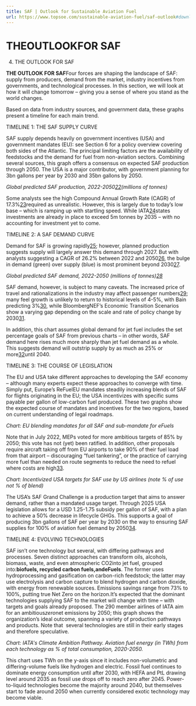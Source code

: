 ```yaml
---
title: SAF | Outlook for Sustainable Aviation Fuel
url: https://www.topsoe.com/sustainable-aviation-fuel/saf-outlook#download-popup-u4m-interview-header
---
```


# THEOUTLOOKFOR SAF

4. THE OUTLOOK FOR SAF

**THE OUTLOOK FOR SAF**Four forces are shaping the landscape of SAF: supply from producers, demand from the market, industry incentives from governments, and technological processes. In this section, we will look at how it will change tomorrow – giving you a sense of where you stand as the world changes.

Based on data from industry sources, and government data, these graphs present a timeline for each main trend.

TIMELINE 1: THE SAF SUPPLY CURVE

SAF supply depends heavily on government incentives (USA) and government mandates (EU): see Section 6 for a policy overview covering both sides of the Atlantic. The principal limiting factors are the availability of feedstocks and the demand for fuel from non-aviation sectors. Combining several sources, this graph offers a consensus on expected SAF production through 2050. The USA is a major contributor, with government planning for 3bn gallons per year by 2030 and 35bn gallons by 2050.

*Global predicted SAF production, 2022-2050[22](/sustainable-aviation-fuel/saf-study-references)(millions of tonnes)*

Some analysts see the high Compound Annual Growth Rate (CAGR) of 17.3%[23](/sustainable-aviation-fuel/saf-study-references)required as unrealistic. However, this is largely due to today’s low base – which is ramping up with startling speed. While IATA[24](/sustainable-aviation-fuel/saf-study-references)states investments are already in place to exceed 5m tonnes by 2035 – with no accounting for investment yet to come.

TIMELINE 2: A SAF DEMAND CURVE

Demand for SAF is growing rapidly[25](/sustainable-aviation-fuel/saf-study-references); however, planned production suggests supply will largely answer this demand through 2027. But with analysts suggesting a CAGR of 26.2% between 2022 and 2050[26](/sustainable-aviation-fuel/saf-study-references), the bulge in demand (green) over supply (blue) is most prominent beyond 2030[27](/sustainable-aviation-fuel/saf-study-references).

*Global predicted SAF demand, 2022-2050 (millions of tonnes)[28](/sustainable-aviation-fuel/saf-study-references)*

SAF demand, however, is subject to many caveats. The increased price of travel and rationalizations in the industry may affect passenger numbers[29](/sustainable-aviation-fuel/saf-study-references); many feel growth is unlikely to return to historical levels of 4-5%, with Bain predicting 3%[30](/sustainable-aviation-fuel/saf-study-references), while BloombergNEF’s Economic Transition Scenarios show a varying gap depending on the scale and rate of policy change by 2030[31](/sustainable-aviation-fuel/saf-study-references).

In addition, this chart assumes global demand for jet fuel includes the set percentage goals of SAF from previous charts – in other words, SAF demand here rises much more sharply than jet fuel demand as a whole. This suggests demand will outstrip supply by as much as 25% or more[32](/sustainable-aviation-fuel/saf-study-references)until 2040.

TIMELINE 3: THE COURSE OF LEGISLATION

The EU and USA take different approaches to developing the SAF economy – although many experts expect these approaches to converge with time. Simply put, Europe’s ReFuelEU mandates steadily increasing blends of SAF for flights originating in the EU; the USA incentivizes with specific sums payable per gallon of low-carbon fuel produced. These two graphs show the expected course of mandates and incentives for the two regions, based on current understanding of legal roadmaps.

*Chart: EU blending mandates for all SAF and sub-mandate for eFuels*

Note that in July 2022, MEPs voted for more ambitious targets of 85% by 2050; this vote has not (yet) been ratified. In addition, other proposals require aircraft taking off from EU airports to take 90% of their fuel load from that airport – discouraging “fuel tankering”, or the practice of carrying more fuel than needed on route segments to reduce the need to refuel where costs are high[33](/sustainable-aviation-fuel/saf-study-references).

*Chart: Incentivized USA targets for SAF use by US airlines (note % of use not % of blend)*

The USA’s SAF Grand Challenge is a production target that aims to answer demand, rather than a mandated usage target. Through 2025 USA legislation allows for a USD 1.25-1.75 subsidy per gallon of SAF, with a plan to achieve a 50% decrease in lifecycle GHGs. This supports a goal of producing 3bn gallons of SAF per year by 2030 on the way to ensuring SAF supplies for 100% of aviation fuel demand by 2050[34](/sustainable-aviation-fuel/saf-study-references).

TIMELINE 4: EVOLVING TECHNOLOGIES

SAF isn’t one technology but several, with differing pathways and processes. Seven distinct approaches can transform oils, alcohols, biomass, waste, and even atmospheric CO2into jet fuel, grouped into:**biofuels, recycled carbon fuels,**and**eFuels**. The former uses hydroprocessing and gasification on carbon-rich feedstock; the latter may use electrolysis and carbon capture to blend hydrogen and carbon dioxide, with energy from renewable sources. Emissions savings range from 73% to 100%, putting true Net Zero on the horizon.It’s expected that the dominant technologies supplying SAF to the market will change with time – with targets and goals already proposed. The 290 member airlines of IATA aim for an ambitious*zero*net emissions by 2050; this graph shows the organization’s ideal outcome, spanning a variety of production pathways and products. Note that  several technologies are still in their early stages and therefore speculative.

*Chart: IATA's Climate Ambition Pathway. Aviation fuel energy (in TWh) from each technology as % of total consumption, 2020-2050.*

This chart uses TWh on the y-axis since it includes non-volumetric and differing-volume fuels like hydrogen and electric. Fossil fuel continues to dominate energy consumption until after 2030, with HEFA and PtL drawing level around 2035 as fossil use drops off to reach zero after 2045. Power-to-liquid technologies become the majority around 2040, but themselves start to fade around 2050 when currently considered exotic technology may become viable.